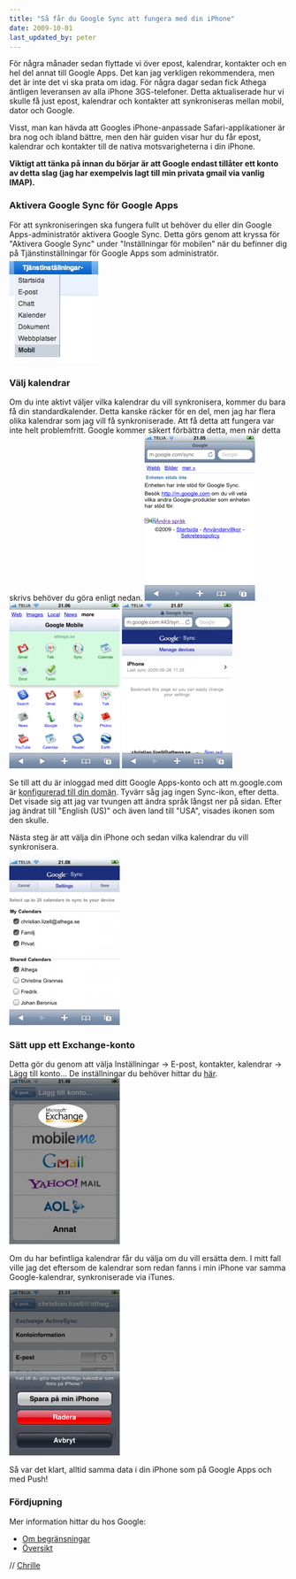 ```yaml
---
title: "Så får du Google Sync att fungera med din iPhone"
date: 2009-10-01
last_updated_by: peter
---
```

För några månader sedan flyttade vi över epost, kalendrar, kontakter och en hel del annat till Google Apps. Det kan jag verkligen rekommendera, men det är inte det vi ska prata om idag. För några dagar sedan fick Athega äntligen leveransen av alla iPhone 3GS-telefoner. Detta aktualiserade hur vi skulle få just epost, kalendrar och kontakter att synkroniseras mellan mobil, dator och Google.

Visst, man kan hävda att Googles iPhone-anpassade Safari-applikationer är bra nog och ibland bättre, men den här guiden visar hur du får epost, kalendrar och kontakter till de nativa motsvarigheterna i din iPhone.

<strong>Viktigt att tänka på innan du börjar är att Google endast tillåter ett konto av detta slag (jag har exempelvis lagt till min privata gmail via vanlig IMAP).</strong>

<h3>Aktivera Google Sync för Google Apps</h3>
För att synkroniseringen ska fungera fullt ut behöver du eller din Google Apps-administratör aktivera Google Sync. Detta görs genom att kryssa för "Aktivera Google Sync" under "Inställningar för mobilen" när du befinner dig på Tjänstinställningar för Google Apps som administratör.

<img class="aligncenter size-full wp-image-465" title="Inställningar för mobilen" src="/assets/legacy/uploads/2009/10/Inställningar-för-mobilen.jpg" alt="Inställningar för mobilen" width="161" height="190" />

<h3>Välj kalendrar</h3>
Om du inte aktivt väljer vilka kalendrar du vill synkronisera, kommer du bara få din standardkalender. Detta kanske räcker för en del, men jag har flera olika kalendrar som jag vill få synkroniserade. Att få detta att fungera var inte helt problemfritt. Google kommer säkert förbättra detta, men när detta skrivs behöver du göra enligt nedan.

<img class="size-medium wp-image-466" title="Svenska stöds inte" src="/assets/legacy/uploads/2009/10/IMG_0384-200x300.PNG" alt="Svenska stöds inte" width="200" height="300" />

<img class="size-medium wp-image-467" title="Nu visas Sync-ikonen" src="/assets/legacy/uploads/2009/10/IMG_0385-200x300.PNG" alt="Nu visas Sync-ikonen" width="200" height="300" />

<img class="size-medium wp-image-468  " title="Din iPhone" src="/assets/legacy/uploads/2009/10/IMG_0386-200x300.PNG" alt="Din iPhone" width="200" height="300" />

<p style="clear:both;">Se till att du är inloggad med ditt Google Apps-konto och att m.google.com är <a title="Google Apps instructions" href="http://google.com/support/mobile/bin/answer.py?hl=en&answer=139206">konfigurerad till din domän</a>. Tyvärr såg jag ingen Sync-ikon, efter detta. Det visade sig att jag var tvungen att ändra språk långst ner på sidan. Efter jag ändrat till "English (US)" och även land till "USA", visades ikonen som den skulle.</p>

Nästa steg är att välja din iPhone och sedan vilka kalendrar du vill synkronisera.

<img class="size-medium wp-image-470" title="Välj kalendrar" src="/assets/legacy/uploads/2009/10/IMG_0387-200x300.jpg" alt="Välj kalendrar" width="200" height="300" />

<h3>Sätt upp ett Exchange-konto</h3>
Detta gör du genom att välja Inställningar -> E-post, kontakter, kalendrar -> Lägg till konto... De inställningar du behöver hittar du <a title="Set Up Your iPhone" href="http://google.com/support/mobile/bin/answer.py?hl=en&answer=138740">här</a>.

<img class="aligncenter size-medium wp-image-461" title="Sätt upp ett Exchange-konto" src="/assets/legacy/uploads/2009/10/exchange-200x300.jpg" alt="Sätt upp ett Exchange-konto" width="200" height="300" />

Om du har befintliga kalendrar får du välja om du vill ersätta dem. I mitt fall ville jag det eftersom de kalendrar som redan fanns i min iPhone var samma Google-kalendrar, synkroniserade via iTunes.

<img class="size-medium wp-image-471" title="Radera eller spara befintliga kalendrar?" src="/assets/legacy/uploads/2009/10/IMG_0388-200x300.PNG" alt="Radera eller spara befintliga kalendrar?" width="200" height="300" />

Så var det klart, alltid samma data i din iPhone som på Google Apps och med Push!

<h3>Fördjupning</h3>
Mer information hittar du hos Google:
<ul>
 <li><a href="http://google.com/support/mobile/bin/answer.py?hl=en&answer=139635">Om begränsningar</a></li>
 <li><a href="http://google.com/support/mobile/bin/topic.py?hl=en&topic=14252">Översikt</a></li>
</ul>

// [Chrille](/chrille)
